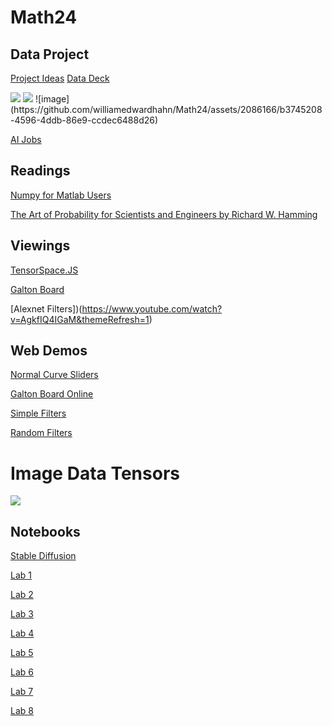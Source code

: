 # Math24

## Data Project
[Project Ideas](https://docs.google.com/presentation/d/1lyE52a0yLCu9iUiKeFmdKayGJhu2Z6fyToXEMKeigoY/edit?usp=sharing)
[Data Deck](https://docs.google.com/presentation/d/1lyE52a0yLCu9iUiKeFmdKayGJhu2Z6fyToXEMKeigoY/edit?usp=sharing)




<img src="https://camo.githubusercontent.com/f54240086f70fd4c6cafbd9c14f8a405b93f4465b6fdc192bccca61ffd615a26/68747470733a2f2f617373657473746f726576312d7072642d63646e2e756e69747933642e636f6d2f7061636b6167652d73637265656e73686f742f61316662323530302d346239342d343839362d613863372d6133396437326666336131652e77656270">
<img src="https://www.researchgate.net/publication/336144594/figure/fig2/AS:808881324322820@1569863744938/An-example-of-the-deconvolution-process-using-transpose-convolution-In-the-figure.png">
![image](https://github.com/williamedwardhahn/Math24/assets/2086166/b3745208-4596-4ddb-86e9-ccdec6488d26)


[AI Jobs](https://aipaygrad.es/)

## Readings
[Numpy for Matlab Users](https://numpy.org/doc/stable/user/numpy-for-matlab-users.html)

[The Art of Probability for Scientists and Engineers by Richard W. Hamming](https://github.com/williamedwardhahn/Probability_Statistics/blob/main/Art_of_Prob.pdf)

## Viewings
[TensorSpace.JS](https://tensorspace.org/)

[Galton Board](https://www.youtube.com/watch?v=SZoDNfVFS7I)

[Alexnet Filters])(https://www.youtube.com/watch?v=AgkfIQ4IGaM&themeRefresh=1)

## Web Demos
[Normal Curve Sliders](https://chat.openai.com/share/d7657218-15ca-4d22-bb72-ad521d8eb0cf)

[Galton Board Online](https://www.mathsisfun.com/data/quincunx.html)

[Simple Filters](https://williamedwardhahn.github.io/data_website/Conv3.html)

[Random Filters](https://williamedwardhahn.github.io/data_website/Conv5.html)

# Image Data Tensors
<img src="https://kandarpkakkad.github.io/GUI-For-Hyperspectral-Image-Preprocessing-Using-Python/Images/pic1.png">

## Notebooks

[Stable Diffusion](https://colab.research.google.com/drive/1PsL4pItVQ9wwBg_c0C-JjmpzwHTqG-7I#scrollTo=SxnS1Dhl36fc) 


[Lab 1](https://colab.research.google.com/drive/1aCFpU60MSwtv5cncvlck1t0HzlDc3kEn?usp=sharing)

[Lab 2](https://colab.research.google.com/drive/1IEV3ROUnzEcKPnkao5rGQtNc9JFkXCrn?usp=sharing)

[Lab 3](https://colab.research.google.com/drive/1e17k65M7iOhX4FtZUfGqH9CkaltoXb1g?usp=sharing)

[Lab 4](https://colab.research.google.com/drive/1aYRkPern6LvYKsWxD7qfgysGqLnOSmPY?usp=sharing)

[Lab 5](https://colab.research.google.com/drive/1bJyhYEWeOfLBHcF16ViMpSjuJeMTcHow?usp=sharing)

[Lab 6](https://colab.research.google.com/drive/1_Z8yjN63RNbSwgRqdC3QHEkkM0WmzKM9?usp=sharing)

[Lab 7](https://colab.research.google.com/drive/1kf9AZatPxjy6Hd8KizG1lJh7mHX1T8Fy?usp=sharing)

[Lab 8](https://colab.research.google.com/drive/16yId_Y7fSr6D89m-uU-RbUlArJ8bUmRL?usp=sharing)
